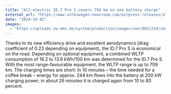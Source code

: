 ```yaml
---
title: "All-electric ID.7 Pro S covers 794 km on one battery charge"
external_url: "https://www.volkswagen-newsroom.com/en/press-releases/all-electric-id7-pro-s-covers-794-km-on-one-battery-charge-18700"
date: "2024-10-02"
images:
  - "https://uploads.vw-mms.de/system/production/images/vwn/083/234/images/5ac8247fd3607a1742abe6e0873f8d6cb3001e9a/DB2024AL00415_web_1600.jpg"
---
```


Thanks to its new efficiency drive and excellent aerodynamics (drag coefficient of 0.23 depending on equipment), the ID.7 Pro S is economical on the road. Depending on optional equipment, a combined WLTP consumption of 16.2 to 13.6 kWh/100 km was determined for the ID.7 Pro S. With the most range-favourable equipment, the WLTP range is up to 709 km. The charging times are short: In 10 minutes – the time needed for a coffee break – energy for approx. 244 km flows into the battery at 200 kW charging power; in about 26 minutes it is charged again from 10 to 80 percent.